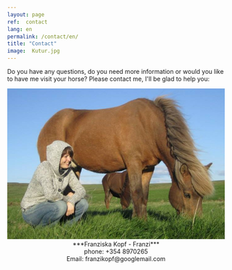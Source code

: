 ```yaml
---
layout: page
ref:  contact
lang: en
permalink: /contact/en/
title: "Contact"
image:  Kutur.jpg
---
```


Do you have any questions, do you need more information or would you like to have me visit your horse? 
Please contact me, I'll be glad to help you:
<center>
<a href="/images/Kutur.jpg" data-lightbox="Kutur" data-title="Kútur and me">
  <img src="/images/Kutur_thumb.jpg" title="Kútur and me">
</a>
</center>

<center>
***Franziska Kopf - Franzi***
</center>

<center>
phone: +354 8970265
</center>

<center>
Email: franzikopf@googlemail.com
</center>
